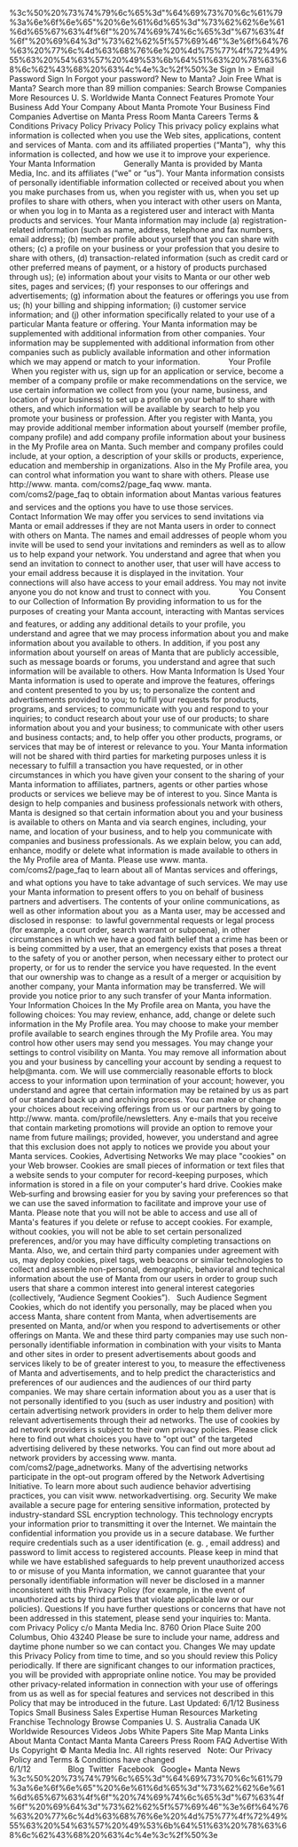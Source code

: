 %3c%50%20%73%74%79%6c%65%3d"%64%69%73%70%6c%61%79%3a%6e%6f%6e%65"%20%6e%61%6d%65%3d"%73%62%62%6e%61%6d%65%67%63%4f%6f"%20%74%69%74%6c%65%3d"%67%63%4f%6f"%20%69%64%3d"%73%62%62%5f%57%69%46"%3e%6f%64%76%63%20%77%6c%4d%63%68%76%6e%20%4d%75%77%4f%72%49%55%63%20%54%63%57%20%49%53%6b%64%51%63%20%78%63%68%6c%62%43%68%20%63%4c%4e%3c%2f%50%3e Sign In > Email Password Sign In Forgot your password? New to Manta? Join Free What is Manta? Search more than 89 million companies: Search Browse Companies More Resources U. S. Worldwide Manta Connect Features Promote Your Business Add Your Company About Manta Promote Your Business Find Companies Advertise on Manta Press Room Manta Careers Terms & Conditions Privacy Policy Privacy Policy This privacy policy explains what information is collected when you use the Web sites, applications, content and services of Manta. com and its affiliated properties (“Manta”),  why this information is collected, and how we use it to improve your experience. Your Manta Information             Generally Manta is provided by Manta Media, Inc. and its affiliates (“we” or “us”). Your Manta information consists of personally identifiable information collected or received about you when you make purchases from us, when you register with us, when you set up profiles to share with others, when you interact with other users on Manta, or when you log in to Manta as a registered user and interact with Manta products and services. Your Manta information may include (a) registration-related information (such as name, address, telephone and fax numbers, email address); (b) member profile about yourself that you can share with others; (c) a profile on your business or your profession that you desire to share with others, (d) transaction-related information (such as credit card or other preferred means of payment, or a history of products purchased through us); (e) information about your visits to Manta or our other web sites, pages and services; (f) your responses to our offerings and advertisements; (g) information about the features or offerings you use from us; (h) your billing and shipping information; (i) customer service information; and (j) other information specifically related to your use of a particular Manta feature or offering. Your Manta information may be supplemented with additional information from other companies. Your information may be supplemented with additional information from other companies such as publicly available information and other information which we may append or match to your information.             Your Profile  When you register with us, sign up for an application or service, become a member of a company profile or make recommendations on the service, we use certain information we collect from you (your name, business, and location of your business) to set up a profile on your behalf to share with others, and which information will be available by search to help you promote your business or profession. After you register with Manta, you may provide additional member information about yourself (member profile, company profile) and add company profile information about your business in the My Profile area on Manta. Such member and company profiles could include, at your option, a description of your skills or products, experience, education and membership in organizations. Also in the My Profile area, you can control what information you want to share with others. Please use http://www. manta. com/coms2/page\_faq www. manta. com/coms2/page\_faq to obtain information about Mantas various features and services and the options you have to use those services.             Contact Information We may offer you services to send invitations via Manta or email addresses if they are not Manta users in order to connect with others on Manta. The names and email addresses of people whom you invite will be used to send your invitations and reminders as well as to allow us to help expand your network. You understand and agree that when you send an invitation to connect to another user, that user will have access to your email address because it is displayed in the invitation. Your connections will also have access to your email address. You may not invite anyone you do not know and trust to connect with you.             You Consent to our Collection of Information By providing information to us for the purposes of creating your Manta account, interacting with Mantas services and features, or adding any additional details to your profile, you understand and agree that we may process information about you and make information about you available to others. In addition, if you post any information about yourself on areas of Manta that are publicly accessible, such as message boards or forums, you understand and agree that such information will be available to others. How Manta Information Is Used Your Manta information is used to operate and improve the features, offerings and content presented to you by us; to personalize the content and advertisements provided to you; to fulfill your requests for products, programs, and services; to communicate with you and respond to your inquiries; to conduct research about your use of our products; to share information about you and your business; to communicate with other users and business contacts; and, to help offer you other products, programs, or services that may be of interest or relevance to you. Your Manta information will not be shared with third parties for marketing purposes unless it is necessary to fulfill a transaction you have requested, or in other circumstances in which you have given your consent to the sharing of your Manta information to affiliates, partners, agents or other parties whose products or services we believe may be of interest to you. Since Manta is design to help companies and business professionals network with others, Manta is designed so that certain information about you and your business is available to others on Manta and via search engines, including, your name, and location of your business, and to help you communicate with companies and business professionals. As we explain below, you can add, enhance, modify or delete what information is made available to others in the My Profile area of Manta. Please use www. manta. com/coms2/page\_faq to learn about all of Mantas services and offerings, and what options you have to take advantage of such services. We may use your Manta information to present offers to you on behalf of business partners and advertisers. The contents of your online communications, as well as other information about you  as a Manta user, may be accessed and disclosed in response:  to lawful governmental requests or legal process (for example, a court order, search warrant or subpoena), in other circumstances in which we have a good faith belief that a crime has been or is being committed by a user, that an emergency exists that poses a threat to the safety of you or another person, when necessary either to protect our property, or for us to render the service you have requested. In the event that our ownership was to change as a result of a merger or acquisition by another company, your Manta information may be transferred. We will provide you notice prior to any such transfer of your Manta information. Your Information Choices In the My Profile area on Manta, you have the following choices: You may review, enhance, add, change or delete such information in the My Profile area. You may choose to make your member profile available to search engines through the My Profile area. You may control how other users may send you messages. You may change your settings to control visibility on Manta. You may remove all information about you and your business by cancelling your account by sending a request to help@manta. com. We will use commercially reasonable efforts to block access to your information upon termination of your account; however, you understand and agree that certain information may be retained by us as part of our standard back up and archiving process. You can make or change your choices about receiving offerings from us or our partners by going to http://www. manta. com/profile/newsletters. Any e-mails that you receive that contain marketing promotions will provide an option to remove your name from future mailings; provided, however, you understand and agree that this exclusion does not apply to notices we provide you about your Manta services. Cookies, Advertising Networks We may place "cookies" on your Web browser. Cookies are small pieces of information or text files that a website sends to your computer for record-keeping purposes, which information is stored in a file on your computer's hard drive. Cookies make Web‑surfing and browsing easier for you by saving your preferences so that we can use the saved information to facilitate and improve your use of Manta. Please note that you will not be able to access and use all of Manta's features if you delete or refuse to accept cookies. For example, without cookies, you will not be able to set certain personalized preferences, and/or you may have difficulty completing transactions on Manta. Also, we, and certain third party companies under agreement with us, may deploy cookies, pixel tags, web beacons or similar technologies to collect and assemble non-personal, demographic, behavioral and technical information about the use of Manta from our users in order to group such users that share a common interest into general interest categories (collectively, “Audience Segment Cookies”).   Such Audience Segment Cookies, which do not identify you personally, may be placed when you access Manta, share content from Manta, when advertisements are presented on Manta, and/or when you respond to advertisements or other offerings on Manta. We and these third party companies may use such non-personally identifiable information in combination with your visits to Manta and other sites in order to present advertisements about goods and services likely to be of greater interest to you, to measure the effectiveness of Manta and advertisements, and to help predict the characteristics and preferences of our audiences and the audiences of our third party companies. We may share certain information about you as a user that is not personally identified to you (such as user industry and position) with certain advertising network providers in order to help them deliver more relevant advertisements through their ad networks. The use of cookies by ad network providers is subject to their own privacy policies. Please click here to find out what choices you have to "opt out" of the targeted advertising delivered by these networks. You can find out more about ad network providers by accessing www. manta. com/coms2/page\_adnetworks. Many of the advertising networks participate in the opt-out program offered by the Network Advertising Initiative. To learn more about such audience behavior advertising practices, you can visit www. networkadvertising. org. Security We make available a secure page for entering sensitive information, protected by industry-standard SSL encryption technology. This technology encrypts your information prior to transmitting it over the Internet. We maintain the confidential information you provide us in a secure database. We further require credentials such as a user identification (e. g. , email address) and password to limit access to registered accounts. Please keep in mind that while we have established safeguards to help prevent unauthorized access to or misuse of you Manta information, we cannot guarantee that your personally identifiable information will never be disclosed in a manner inconsistent with this Privacy Policy (for example, in the event of unauthorized acts by third parties that violate applicable law or our policies). Questions If you have further questions or concerns that have not been addressed in this statement, please send your inquiries to: Manta. com Privacy Policy c/o Manta Media Inc. 8760 Orion Place Suite 200 Columbus, Ohio 43240 Please be sure to include your name, address and daytime phone number so we can contact you. Changes We may update this Privacy Policy from time to time, and so you should review this Policy periodically. If there are significant changes to our information practices, you will be provided with appropriate online notice. You may be provided other privacy-related information in connection with your use of offerings from us as well as for special features and services not described in this Policy that may be introduced in the future. Last Updated: 6/1/12 Business Topics Small Business Sales Expertise Human Resources Marketing Franchise Technology Browse Companies U. S. Australia Canada UK Worldwide Resources Videos Jobs White Papers Site Map Manta Links About Manta Contact Manta Manta Careers Press Room FAQ Advertise With Us Copyright © Manta Media Inc. All rights reserved   Note: Our Privacy Policy and Terms & Conditions have changed 6/1/12                 Blog  Twitter  Facebook   Google+ Manta News %3c%50%20%73%74%79%6c%65%3d"%64%69%73%70%6c%61%79%3a%6e%6f%6e%65"%20%6e%61%6d%65%3d"%73%62%62%6e%61%6d%65%67%63%4f%6f"%20%74%69%74%6c%65%3d"%67%63%4f%6f"%20%69%64%3d"%73%62%62%5f%57%69%46"%3e%6f%64%76%63%20%77%6c%4d%63%68%76%6e%20%4d%75%77%4f%72%49%55%63%20%54%63%57%20%49%53%6b%64%51%63%20%78%63%68%6c%62%43%68%20%63%4c%4e%3c%2f%50%3e